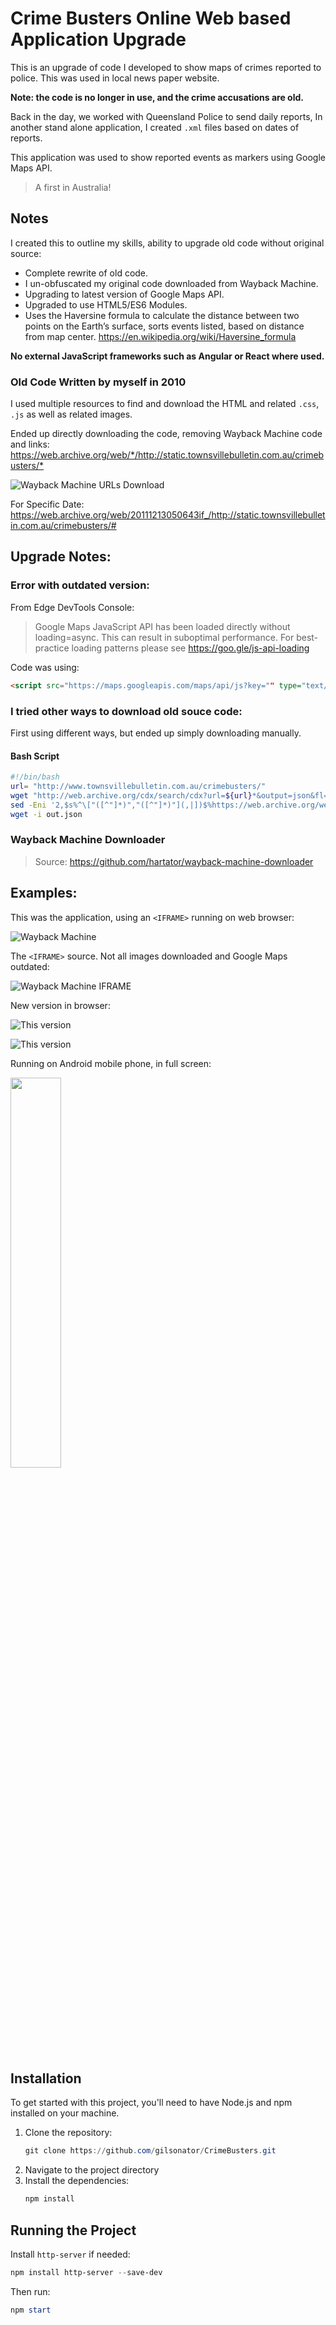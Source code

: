 # Crime Busters Online Web based Application Upgrade
This is an upgrade of code I developed to show maps of crimes reported to police. This was used in local news paper website.

**Note: the code is no longer in use, and the crime accusations are old.**

Back in the day, we worked with Queensland Police to send daily reports, In another stand alone application, I created `.xml` files based on dates of reports. 

This application was used to show reported events as markers using Google Maps API.

> A first in Australia!

## Notes
I created this to outline my skills, ability to upgrade old code without original source:

* Complete rewrite of old code.
* I un-obfuscated my original code downloaded from Wayback Machine.
* Upgrading to latest version of Google Maps API.
* Upgraded to use HTML5/ES6 Modules.
* Uses the Haversine formula to calculate the distance between two points on the Earth’s surface, sorts events listed, based on distance from map center. https://en.wikipedia.org/wiki/Haversine_formula

**No external JavaScript frameworks such as Angular or React where used.**

### Old Code Written by myself in 2010
I used multiple resources to find and download the HTML and related `.css`, `.js` as well as related images.

Ended up directly downloading the code, removing Wayback Machine code and links:
<https://web.archive.org/web/*/http://static.townsvillebulletin.com.au/crimebusters/*>

![Wayback Machine URLs Download](examples/WaybackMachineDownload.png)

For Specific Date:
<https://web.archive.org/web/20111213050643if_/http://static.townsvillebulletin.com.au/crimebusters/#>

## Upgrade Notes:

### Error with outdated version:

From Edge DevTools Console:

> Google Maps JavaScript API has been loaded directly without loading=async. 
This can result in suboptimal performance. For best-practice loading patterns please see https://goo.gle/js-api-loading 

Code was using:
```HTML
<script src="https://maps.googleapis.com/maps/api/js?key="" type="text/javascript"></script>
```
### I tried other ways to download old souce code:
First using different ways, but ended up simply downloading manually.

#### Bash Script

```bash
#!/bin/bash
url= "http://www.townsvillebulletin.com.au/crimebusters/" 
wget "http://web.archive.org/cdx/search/cdx?url=${url}*&output=json&fl=original,timestamp" -O out.json
sed -Eni '2,$s%^\["([^"]*)","([^"]*)"](,|])$%https://web.archive.org/web/\2id_/\1%gmp' out.json 
wget -i out.json
```
### Wayback Machine Downloader
> Source: https://github.com/hartator/wayback-machine-downloader

## Examples:

This was the application, using an `<IFRAME>` running on web browser:

![Wayback Machine](examples/website.png)

The `<IFRAME>` source. Not all images downloaded and Google Maps outdated:

![Wayback Machine IFRAME](examples/website-iframe.png)

New version in browser:

![This version](examples/Screenshot_2024-09-14-192746.png)

![This version](examples/Screenshot_2024-09-14-192904.png)


Running on Android mobile phone, in full screen:

<img src="examples/Screenshot_20240908_160740_Edge.jpg" width="40%" />

## Installation

To get started with this project, you'll need to have Node.js and npm installed on your machine.

1. Clone the repository:
   ```PowerShell
   git clone https://github.com/gilsonator/CrimeBusters.git
   ```
1. Navigate to the project directory
2. Install the dependencies:
   ```PowerShell
   npm install
   ```
## Running the Project
Install `http-server` if needed:
```PowerShell
npm install http-server --save-dev
```
Then run:
```PowerShell
npm start
```